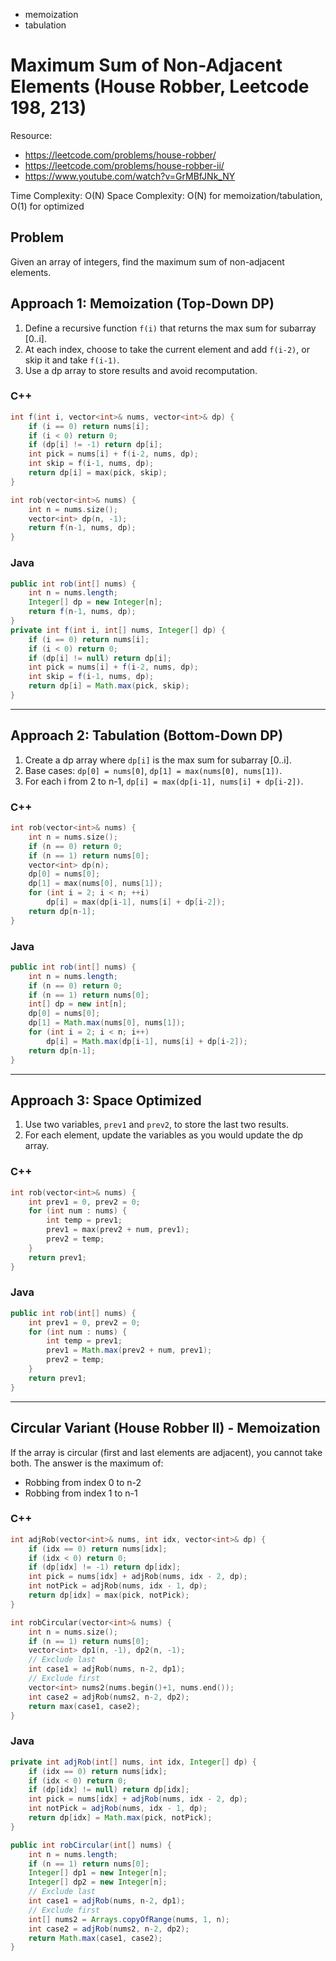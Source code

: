 - memoization
- tabulation

# Maximum Sum of Non-Adjacent Elements (House Robber, Leetcode 198, 213)

Resource:
- https://leetcode.com/problems/house-robber/
- https://leetcode.com/problems/house-robber-ii/
- https://www.youtube.com/watch?v=GrMBfJNk_NY

Time Complexity: O(N)
Space Complexity: O(N) for memoization/tabulation, O(1) for optimized

## Problem
Given an array of integers, find the maximum sum of non-adjacent elements.

## Approach 1: Memoization (Top-Down DP)
1. Define a recursive function `f(i)` that returns the max sum for subarray [0..i].
2. At each index, choose to take the current element and add `f(i-2)`, or skip it and take `f(i-1)`.
3. Use a dp array to store results and avoid recomputation.

### C++
```cpp
int f(int i, vector<int>& nums, vector<int>& dp) {
    if (i == 0) return nums[i];
    if (i < 0) return 0;
    if (dp[i] != -1) return dp[i];
    int pick = nums[i] + f(i-2, nums, dp);
    int skip = f(i-1, nums, dp);
    return dp[i] = max(pick, skip);
}

int rob(vector<int>& nums) {
    int n = nums.size();
    vector<int> dp(n, -1);
    return f(n-1, nums, dp);
}
```

### Java
```java
public int rob(int[] nums) {
    int n = nums.length;
    Integer[] dp = new Integer[n];
    return f(n-1, nums, dp);
}
private int f(int i, int[] nums, Integer[] dp) {
    if (i == 0) return nums[i];
    if (i < 0) return 0;
    if (dp[i] != null) return dp[i];
    int pick = nums[i] + f(i-2, nums, dp);
    int skip = f(i-1, nums, dp);
    return dp[i] = Math.max(pick, skip);
}
```

---

## Approach 2: Tabulation (Bottom-Down DP)
1. Create a dp array where `dp[i]` is the max sum for subarray [0..i].
2. Base cases: `dp[0] = nums[0]`, `dp[1] = max(nums[0], nums[1])`.
3. For each i from 2 to n-1, `dp[i] = max(dp[i-1], nums[i] + dp[i-2])`.

### C++
```cpp
int rob(vector<int>& nums) {
    int n = nums.size();
    if (n == 0) return 0;
    if (n == 1) return nums[0];
    vector<int> dp(n);
    dp[0] = nums[0];
    dp[1] = max(nums[0], nums[1]);
    for (int i = 2; i < n; ++i)
        dp[i] = max(dp[i-1], nums[i] + dp[i-2]);
    return dp[n-1];
}
```

### Java
```java
public int rob(int[] nums) {
    int n = nums.length;
    if (n == 0) return 0;
    if (n == 1) return nums[0];
    int[] dp = new int[n];
    dp[0] = nums[0];
    dp[1] = Math.max(nums[0], nums[1]);
    for (int i = 2; i < n; i++)
        dp[i] = Math.max(dp[i-1], nums[i] + dp[i-2]);
    return dp[n-1];
}
```

---

## Approach 3: Space Optimized
1. Use two variables, `prev1` and `prev2`, to store the last two results.
2. For each element, update the variables as you would update the dp array.

### C++
```cpp
int rob(vector<int>& nums) {
    int prev1 = 0, prev2 = 0;
    for (int num : nums) {
        int temp = prev1;
        prev1 = max(prev2 + num, prev1);
        prev2 = temp;
    }
    return prev1;
}
```

### Java
```java
public int rob(int[] nums) {
    int prev1 = 0, prev2 = 0;
    for (int num : nums) {
        int temp = prev1;
        prev1 = Math.max(prev2 + num, prev1);
        prev2 = temp;
    }
    return prev1;
}
```

---

## Circular Variant (House Robber II) - Memoization
If the array is circular (first and last elements are adjacent), you cannot take both. The answer is the maximum of:
- Robbing from index 0 to n-2
- Robbing from index 1 to n-1

### C++
```cpp
int adjRob(vector<int>& nums, int idx, vector<int>& dp) {
    if (idx == 0) return nums[idx];
    if (idx < 0) return 0;
    if (dp[idx] != -1) return dp[idx];
    int pick = nums[idx] + adjRob(nums, idx - 2, dp);
    int notPick = adjRob(nums, idx - 1, dp);
    return dp[idx] = max(pick, notPick);
}

int robCircular(vector<int>& nums) {
    int n = nums.size();
    if (n == 1) return nums[0];
    vector<int> dp1(n, -1), dp2(n, -1);
    // Exclude last
    int case1 = adjRob(nums, n-2, dp1);
    // Exclude first
    vector<int> nums2(nums.begin()+1, nums.end());
    int case2 = adjRob(nums2, n-2, dp2);
    return max(case1, case2);
}
```

### Java
```java
private int adjRob(int[] nums, int idx, Integer[] dp) {
    if (idx == 0) return nums[idx];
    if (idx < 0) return 0;
    if (dp[idx] != null) return dp[idx];
    int pick = nums[idx] + adjRob(nums, idx - 2, dp);
    int notPick = adjRob(nums, idx - 1, dp);
    return dp[idx] = Math.max(pick, notPick);
}

public int robCircular(int[] nums) {
    int n = nums.length;
    if (n == 1) return nums[0];
    Integer[] dp1 = new Integer[n];
    Integer[] dp2 = new Integer[n];
    // Exclude last
    int case1 = adjRob(nums, n-2, dp1);
    // Exclude first
    int[] nums2 = Arrays.copyOfRange(nums, 1, n);
    int case2 = adjRob(nums2, n-2, dp2);
    return Math.max(case1, case2);
}
```

